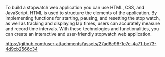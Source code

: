 To build a stopwatch web application you can use HTML, CSS, and JavaScript. HTML is used to structure the elements of the application. By implementing functions for starting, pausing, and resetting the stop watch, as well as tracking and displaying lap times, users can accurately measure and record time intervals. With these technologies and functionalities, you can create an interactive and user-friendly stopwatch web application.

https://github.com/user-attachments/assets/27ad6c96-1e7e-4a71-be73-4d9cb2566c34

